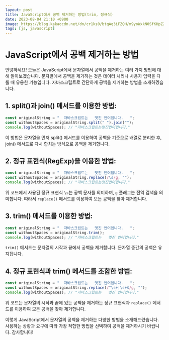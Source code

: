 ```yaml
---
layout: post
title: JavaScript에서 공백 제거하는 방법(trim, 정규식)
date: 2023-08-04 21:10 +0900
image: https://blog.kakaocdn.net/dn/cr1ks0/btqAq3iFZQH/m9yoWxkN0SfKHpZ2MnfyKk/img.png
tags: [js, javascript]
---
```

# JavaScript에서 공백 제거하는 방법

안녕하세요! 오늘은 JavaScript에서 문자열에서 공백을 제거하는 여러 가지 방법에 대해 알아보겠습니다. 문자열에서 공백을 제거하는 것은 데이터 처리나 사용자 입력을 다룰 때 유용한 기능입니다. 자바스크립트로 간단하게 공백을 제거하는 방법을 소개하겠습니다.

## 1. split()과 join() 메서드를 이용한 방법:

```javascript
const originalString = "  자바스크립트는   멋진 언어입니다.   ";
const withoutSpaces = originalString.split(" ").join("");
console.log(withoutSpaces); // "자바스크립트는멋진언어입니다."
```

이 방법은 문자열을 먼저 split() 메서드를 이용하여 공백을 기준으로 배열로 분리한 후, join() 메서드로 다시 합치는 방식으로 공백을 제거합니다.

## 2. 정규 표현식(RegExp)을 이용한 방법:

```javascript
const originalString = "  자바스크립트는   멋진 언어입니다.   ";
const withoutSpaces = originalString.replace(/\s/g, "");
console.log(withoutSpaces); // "자바스크립트는멋진언어입니다."
```

위 코드에서 사용된 정규 표현식 `\s`는 공백 문자를 의미하며, `g` 플래그는 전역 검색을 의미합니다. 따라서 `replace()` 메서드를 이용하여 모든 공백을 찾아 제거합니다.

## 3. trim() 메서드를 이용한 방법:

```javascript
const originalString = "  자바스크립트는   멋진 언어입니다.   ";
const withoutSpaces = originalString.trim();
console.log(withoutSpaces); // "자바스크립트는   멋진 언어입니다."
```

`trim()` 메서드는 문자열의 시작과 끝에서 공백을 제거합니다. 문자열 중간의 공백은 유지됩니다.

## 4. 정규 표현식과 trim() 메서드를 조합한 방법:

```javascript
const originalString = "  자바스크립트는   멋진 언어입니다.   ";
const withoutSpaces = originalString.replace(/^\s+|\s+$/g, "");
console.log(withoutSpaces); // "자바스크립트는   멋진 언어입니다."
```

위 코드는 문자열의 시작과 끝에 있는 공백을 제거하는 정규 표현식과 `replace()` 메서드를 이용하여 모든 공백을 찾아 제거합니다.

이렇게 JavaScript에서 문자열의 공백을 제거하는 다양한 방법을 소개해드렸습니다. 사용하는 상황과 요구에 따라 가장 적합한 방법을 선택하여 공백을 제거하시기 바랍니다. 감사합니다!